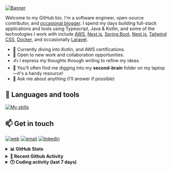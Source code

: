 [![Banner](https://raw.githubusercontent.com/wilfriedago/wilfriedago/main/assets/1.png)][website]

Welcome to my GitHub bio. I'm a software engineer, open-source contributor, and [occasional blogger][blog]. I spend my days building full-stack applications and tools using Typescript, Java & Kotlin, and some of the technologies I work with include [AWS](https://aws.amazon.com/fr/), [Next.js](https://nextjs.org/), [Spring Boot](https://spring.io/projects/spring-boot), [Nest.js](https://nestjs.com/), [Tailwind CSS](https://github.com/tailwindlabs/tailwindcss), [Docker](https://www.docker.com/), and occasionally [Laravel](https://laravel.com/).

- 🔭 Currently diving into Kotlin, and AWS certifications.
- 👯 Open to new work and collaboration opportunities.
- ✍️ I express my thoughts through writing to refine my ideas.
- 🧠 You'll often find me digging into my **second-brain** folder on my laptop—it's a handy resource!
- 💬 Ask me about anything (I'll answer if possible)

## 🎨 Languages and tools

[![My skills](https://skillicons.dev/icons?i=typescript,js,nodejs,nest,java,kotlin,spring,python,fastapi,django,aws,docker,vscode,idea,tailwind&perline=15)](https://wilfriedago.dev/about#skills)

## 📫 Get in touch
[![web](https://img.shields.io/badge/WEBSITE-12100E?logo=google-earth&color=282A36)][website]
[![email](https://img.shields.io/badge/MAIL-12100E?logo=mailgun&color=282A36)][mail]
[![linkedin](https://img.shields.io/badge/LINKEDIN-12100E?logo=linkedin&color=282A36)][linkedin]


<details>
  <summary><b>📊 GitHub Stats</b></summary>
	<br/>
	<p align="left">
		<img width="49.5%" src="https://github-readme-stats.vercel.app/api?username=wilfriedago&show_icons=true&count_private=true&title_color=10b981&icon_color=10b981&theme=react&hide_border=true" />
		<img width="49.5%" src="https://streak-stats.demolab.com/?user=wilfriedago&hide_border=true&theme=react&ring=10b981&fire=fff&currStreakNum=fff&sideLabels=10b981&currStreakLabel=10b981&sideNums=fff" />
	</p>
</details>

<details>
  <summary><b>📅 Recent Github Activity</b></summary>
	<br>

<!--RECENT_ACTIVITY:last_update-->
Last Updated: Monday, May 5th, 2025, 4:20:11 AM
<!--RECENT_ACTIVITY:last_update_end-->

<!--RECENT_ACTIVITY:start-->
1. ⭐ Starred [bytedance/UI-TARS-desktop](https://github.com/bytedance/UI-TARS-desktop)<br>
2. ⬆️ Pushed 14 commit(s) to [wilfriedago/dotfiles](https://github.com/wilfriedago/dotfiles)<br>
3. 🎉 Merged PR [#6](https://github.com/wilfriedago/dotfiles/pull/6) in [wilfriedago/dotfiles](https://github.com/wilfriedago/dotfiles)<br>
4. 💪 Opened PR [#6](https://github.com/wilfriedago/dotfiles/pull/6) in [wilfriedago/dotfiles](https://github.com/wilfriedago/dotfiles)<br>
5. ⭐ Starred [knadh/listmonk](https://github.com/knadh/listmonk)<br>
<!--RECENT_ACTIVITY:end-->
</details>

<details>
  <summary><b>🕐 Coding activity (last 7 days)</b></summary>
	<br>

<!--START_SECTION:waka-->

```python
Total Time: 28 hrs 37 mins

Java           12 hrs 1 min    ██████████▒░░░░░░░░░░░░░░   41.02 %
TypeScript     7 hrs 18 mins   ██████▒░░░░░░░░░░░░░░░░░░   24.94 %
SQL            3 hrs 3 mins    ██▓░░░░░░░░░░░░░░░░░░░░░░   10.42 %
Other          41 mins         ▓░░░░░░░░░░░░░░░░░░░░░░░░   02.33 %
```

<!--END_SECTION:waka-->
</details>

[website]: https://wilfriedago.dev
[linkedin]: https://linkedin.com/in/wilfriedago
[blog]: https://wilfriedago.dev/blog
[mail]: mailto:me@wilfriedago.dev
